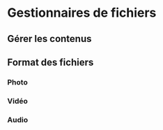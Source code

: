 # Gestionnaires de fichiers

## Gérer les contenus 

## Format des fichiers

### Photo 

### Vidéo 

### Audio 


